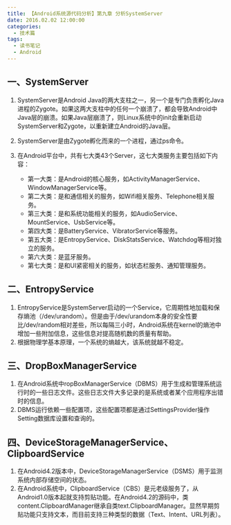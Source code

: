 ```yaml
---
title: 【Android系统源代码分析】第九章 分析SystemServer
date: 2016.02.02 12:00:00
categories:
  - 技术篇
tags:
  - 读书笔记
  - Android
---
```


## 一、SystemServer
1. SystemServer是Android Java的两大支柱之一，另一个是专门负责孵化Java进程的Zygote。如果这两大支柱中的任何一个崩溃了，都会导致Android中Java层的崩溃。如果Java层崩溃了，则Linux系统中的init会重新启动SystemServer和Zygote，以重新建立Android的Java层。
2. SystemServer是由Zygote孵化而来的一个进程，通过ps命令。
3. 在Android平台中，共有七大类43个Server，这七大类服务主要包括如下内容：

	* 第一大类：是Android的核心服务，如ActivityManagerService、WindowManagerService等。
	* 第二大类：是和通信相关的服务，如Wifi相关服务、Telephone相关服务。
	* 第三大类：是和系统功能相关的服务，如AudioService、MountService、UsbService等。
	* 第四大类：是BatteryService、VibratorService等服务。
	* 第五大类：是EntropyService、DiskStatsService、Watchdog等相对独立的服务。
	* 第六大类：是蓝牙服务。
	* 第七大类：是和UI紧密相关的服务，如状态栏服务、通知管理服务。

## 二、EntropyService
1. EntropyService是SystemServer启动的一个Service，它周期性地加载和保存熵池（/dev/urandom）。但是由于/dev/urandom本身的安全性要比/dev/random相对差些，所以每隔三小时，Android系统在kernel的熵池中增加一些附加信息，这些信息对提高随机数的质量有帮助。
2. 根据物理学基本原理，一个系统的熵越大，该系统就越不稳定。

## 三、DropBoxManagerService
1. 在Android系统中ropBoxManagerService（DBMS）用于生成和管理系统运行时的一些日志文件。这些日志文件大多记录的是系统或者某个应用程序出错时的信息。
2. DBMS运行依赖一些配置项，这些配置项都是通过SettingsProvider操作Setting数据库设置和查询的。

## 四、DeviceStorageManagerService、ClipboardService
1. 在Android4.2版本中，DeviceStorageManagerService（DSMS）用于监测系统内部存储空间的状态。
2. 在Android系统中，ClipboardService（CBS）是元老级服务了，从Android1.0版本起就支持剪贴功能。在Android4.2的源码中，类content.ClipboardManager继承自类text.ClipboardManager。显然早期剪贴功能只支持文本，而目前支持三种类型的数据（Text、Intent、URL列表）。